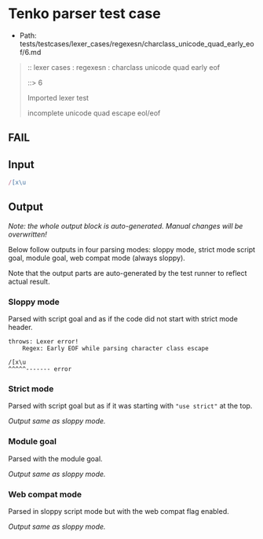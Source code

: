 # Tenko parser test case

- Path: tests/testcases/lexer_cases/regexesn/charclass_unicode_quad_early_eof/6.md

> :: lexer cases : regexesn : charclass unicode quad early eof
>
> ::> 6
>
> Imported lexer test
>
> incomplete unicode quad escape eol/eof

## FAIL

## Input

`````js
/[x\u
`````

## Output

_Note: the whole output block is auto-generated. Manual changes will be overwritten!_

Below follow outputs in four parsing modes: sloppy mode, strict mode script goal, module goal, web compat mode (always sloppy).

Note that the output parts are auto-generated by the test runner to reflect actual result.

### Sloppy mode

Parsed with script goal and as if the code did not start with strict mode header.

`````
throws: Lexer error!
    Regex: Early EOF while parsing character class escape

/[x\u
^^^^^------- error
`````

### Strict mode

Parsed with script goal but as if it was starting with `"use strict"` at the top.

_Output same as sloppy mode._

### Module goal

Parsed with the module goal.

_Output same as sloppy mode._

### Web compat mode

Parsed in sloppy script mode but with the web compat flag enabled.

_Output same as sloppy mode._
